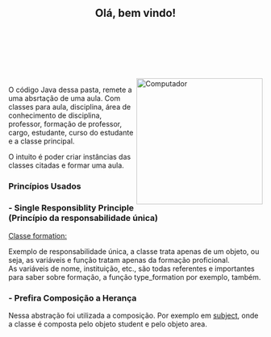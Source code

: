 <h2 align="center" style="margin-bottom:100px" width=100% >Olá, bem vindo!</h2><br>
<picture>
  <source media="(max-width: 500px)" srcset="https://encrypted-tbn0.gstatic.com/images?q=tbn:ANd9GcTJp6Rewfiehv7QO0cbKqf1HLKWkHNAfud2yzjDcFdYgw&s" width="130" alt="Computador">
  <img media="(min-width: 501px)" src="https://encrypted-tbn0.gstatic.com/images?q=tbn:ANd9GcTJp6Rewfiehv7QO0cbKqf1HLKWkHNAfud2yzjDcFdYgw&s" align="right" width="250px" alt="Computador">
</picture>
<p>O código Java dessa pasta, remete a uma absrtação de uma aula. Com classes para aula, disciplina, área de conhecimento de disciplina, professor, formação de professor, cargo, estudante, curso do estudante e a classe principal.</p>
<p>O intuito é poder criar instâncias das classes citadas e formar uma aula.</p>

### Princípios Usados
### - Single Responsiblity Principle (Princípio da responsabilidade única)
<div>
<a href="https://github.com/taisbarbosa/bsc3period/blob/main/software_engineering/principles/assets/mister/formation.java" target="_blank">Classe formation:</a> <p> Exemplo de responsabilidade única, a classe trata apenas de um objeto, ou seja, as variáveis e função tratam apenas da formação proficional.<br>As variáveis de nome, instituição, etc., são todas referentes e importantes para saber sobre formação, a função type_formation por exemplo, também.</p>
</div>

### - Prefira Composição a Herança

Nessa abstração foi utilizada a composição. Por exemplo em <a href="https://github.com/taisbarbosa/bsc3period/blob/main/software_engineering/principles/assets/mister/formation.java" target="_blank">subject</a>, onde a classe é composta pelo objeto student e pelo objeto area.
